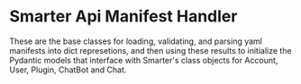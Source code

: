 # Smarter Api Manifest Handler

These are the base classes for loading, validating, and parsing yaml manifests
into dict represetions, and then using these results to initialize the Pydantic
models that interface with Smarter's class objects for Account, User, Plugin,
ChatBot and Chat.
